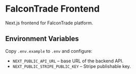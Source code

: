 # FalconTrade Frontend

Next.js frontend for FalconTrade platform.

## Environment Variables

Copy `.env.example` to `.env` and configure:

- `NEXT_PUBLIC_API_URL` – base URL of the backend API.
- `NEXT_PUBLIC_STRIPE_PUBLIC_KEY` – Stripe publishable key.